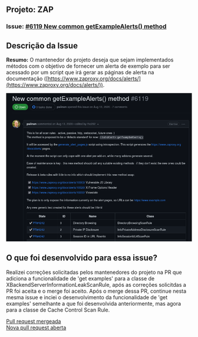 ## Projeto: ZAP 

### Issue: [#6119 New common getExampleAlerts() method](https://github.com/zaproxy/zaproxy/issues/6119)

## Descrição da Issue

**Resumo:** O mantenedor do projeto deseja que sejam implementados métodos com o objetivo de fornecer um alerta de exemplo para ser acessado por um script que irá gerar as páginas de alerta na documentação ([https://www.zaproxy.org/docs/alerts/](https://www.zaproxy.org/docs/alerts/)).

![Zap: Issue 6119](../../assets/zap-issue-6119.png)

## O que foi desenvolvido para essa issue?

Realizei correções solicitadas pelos mantenedores do projeto na PR que adiciona a funcionalidade de 'get examples' para a classe de XBackendServerInformationLeakScanRule, após as correções solicitdas a PR foi aceita e o merge foi aceito. Após o merge dessa PR, continue nesta mesma issue e inciei o desenvolvimento da funcionalidade de 'get examples' semelhante a que foi desenvolvida anteriormente, mas agora para a classe de Cache Control Scan Rule.

[Pull request mergeada](https://github.com/zaproxy/zap-extensions/pull/4677)
<br/>
[Nova pull request aberta](https://github.com/zaproxy/zap-extensions/pull/4706)
